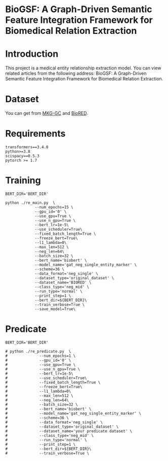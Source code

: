# BioGSF: A Graph-Driven Semantic Feature Integration Framework for Biomedical Relation Extraction
# Introduction
This project is a medical entity relationship extraction model. You can view related articles from the following address: BioGSF: A Graph-Driven Semantic Feature Integration Framework for Biomedical Relation Extraction.

# Dataset
You can get from [MKG-GC](https://github.com/KeDaCoYa/MKG-GC?tab=readme-ov-file#requirements) and [BioRED](https://ftp.ncbi.nlm.nih.gov/pub/lu/BioRED/).

# Requirements
```
transformers==3.4.0
python>=3.8
scispacy==0.5.3
pytorch >= 1.7
```

# Training
```
BERT_DIR='BERT_DIR'

python ./re_main.py  \
             --num_epochs=15 \
             --gpu_id='0' \
             --use_gpu=True \
             --use_n_gpu=True \
             --bert_lr=1e-5\
             --use_scheduler=True\
             --fixed_batch_length=True \
             --freeze_bert=True\
             --l1_lambda=0\
             --max_len=512 \
             --neg_len=64\
             --batch_size=32 \
             --bert_name='biobert' \
             --model_name='gat_neg_single_entity_marker' \
             --scheme=36 \
             --data_format='neg_single' \
             --dataset_type='original_dataset' \
             --dataset_name='BIORED' \
             --class_type='neg_mid' \
             --run_type='normal' \
             --print_step=1 \
             --bert_dir=${BERT_DIR}\
             --train_verbose=True \
             --save_model=True\
```
# Predicate
```
BERT_DIR='BERT_DIR'

# python ./re_predicate.py  \
#              --num_epochs=1 \
#              --gpu_id='0' \
#              --use_gpu=True \
#              --use_n_gpu=True \
#              --bert_lr=1e-5\
#              --use_scheduler=True\
#              --fixed_batch_length=True \
#              --freeze_bert=True\
#              --l1_lambda=0\
#              --max_len=512 \
#              --neg_len=64\
#              --batch_size=32 \
#              --bert_name='biobert' \
#              --model_name='gat_neg_single_entity_marker' \
#              --scheme=36 \
#              --data_format='neg_single' \
#              --dataset_type='original_dataset' \
#              --dataset_name='your predicate dataset' \
#              --class_type='neg_mid' \
#              --run_type='normal' \
#              --print_step=1 \
#              --bert_dir=${BERT_DIR}\
#              --train_verbose=True \
```
